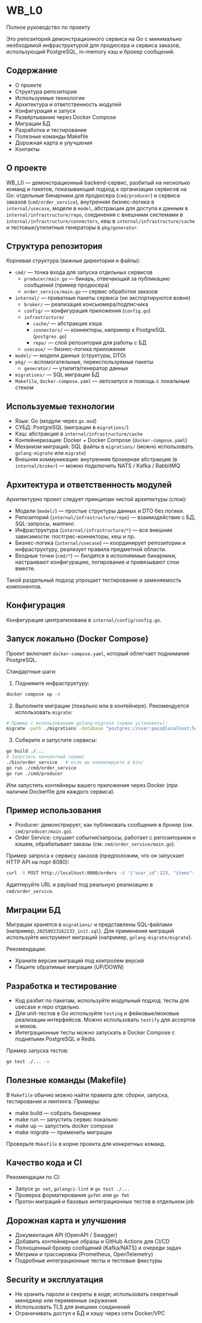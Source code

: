 # WB_L0

Полное руководство по проекту

Это репозиторий демонстрационного сервиса на Go с минимально необходимой инфраструктурой для продюсера и сервиса заказов, использующий PostgreSQL, in-memory кэш и брокер сообщений.

## Содержание

- О проекте
- Структура репозитория
- Используемые технологии
- Архитектура и ответственность модулей
- Конфигурация и запуск
- Развёртывание через Docker Compose
- Миграции БД
- Разработка и тестирование
- Полезные команды Makefile
- Дорожная карта и улучшения
- Контакты

## О проекте

WB_L0 — демонстрационный backend-сервис, разбитый на несколько команд и пакетов, показывающий подход к организации сервисов на Go: отдельные бинарники для продюсера (`cmd/producer`) и сервиса заказов (`cmd/order_service`), внутренняя бизнес-логика в `internal/usecase`, модели в `model`, абстракции для доступа к данным в `internal/infrastructure/repo`, соединения с внешними системами в `internal/infrastructure/connectors`, кеш в `internal/infrastructure/cache` и тестовые/утилитные генераторы в `pkg/generator`.

## Структура репозитория

Корневая структура (важные директории и файлы):

- `cmd/` — точка входа для запуска отдельных сервисов
  - `producer/main.go` — бинарь, отвечающий за публикацию сообщений (пример продюсера)
  - `order_service/main.go` — сервис обработки заказов
- `internal/` — приватные пакеты сервиса (не экспортируются вовне)
  - `broker/` — реализация консьюмера/подписчика
  - `config/` — конфигурация приложения (`config.go`)
  - `infrastructure/`
    - `cache/` — абстракция кэша
    - `connectors/` — коннекторы, например к PostgreSQL (`postgres.go`)
    - `repo/` — слой репозитория для работы с БД
  - `usecase/` — бизнес-логика приложения
- `model/` — модели данных (структуры, DTO)
- `pkg/` — вспомогательные, переиспользуемые пакеты
  - `generator/` — утилита/генератор данных
- `migrations/` — SQL миграции БД
- `Makefile`, `docker-compose.yaml` — автозапуск и помощь с локальным стеком

## Используемые технологии

- Язык: Go (модули через `go.mod`)
- СУБД: PostgreSQL (миграции в `migrations/`)
- Кэш: абстракция в `internal/infrastructure/cache`
- Контейнеризация: Docker + Docker Compose (`docker-compose.yaml`)
- Механизм миграций: SQL файлы в `migrations/` (можно использовать `golang-migrate` или `migrate`)
- Внешняя коммуникация: внутренняя брокерная абстракция (в `internal/broker`) — можно подключить NATS / Kafka / RabbitMQ

## Архитектура и ответственность модулей

Архитектурно проект следует принципам чистой архитектуры (слои):

- Модели (`model/`) — простые структуры данных и DTO без логики.
- Репозиторий (`internal/infrastructure/repo`) — взаимодействие с БД, SQL-запросы, маппинг.
- Инфраструктура (`internal/infrastructure/*`) — все внешние зависимости: постгрес-коннекторы, кеш и пр.
- Бизнес-логика (`internal/usecase`) — координирует репозитории и инфраструктуру, реализует правила предметной области.
- Входные точки (`cmd/*`) — билдятся в исполняемые бинарники, настраивают конфигурацию, логирование и привязывают слои вместе.

Такой раздельный подход упрощает тестирование и заменяемость компонентов.

## Конфигурация

Конфигурация централизована в `internal/config/config.go`.

## Запуск локально (Docker Compose)

Проект включает `docker-compose.yaml`, который облегчает поднимание PostgreSQL.

Стандартные шаги:

1) Поднимите инфраструктуру:

```bash
docker compose up -d
```

2) Выполните миграции (локально или в контейнере). Рекомендуется использовать `migrate`:

```bash
# Пример с использованием golang-migrate (нужно установить):
migrate -path ./migrations -database "postgres://user:pass@localhost:5432/dbname?sslmode=disable" up
```

3) Соберите и запустите сервисы:

```bash
go build ./...
# Запустить конкретный сервис
./bin/order_service   # если вы компилируете в bin/
go run ./cmd/order_service
go run ./cmd/producer
```

Или запустить контейнеры вашего приложения через Docker (при наличии Dockerfile для каждого сервиса).

## Пример использования

- Producer: демонстрирует, как публиковать сообщение в брокер (см. `cmd/producer/main.go`).
- Order Service: слушает события/запросы, работает с репозиторием и кэшем, обрабатывает заказы (см. `cmd/order_service/main.go`).

Пример запроса к сервису заказов (предположим, что он запускает HTTP API на порт 8080):

```bash
curl -X POST http://localhost:8080/orders -d '{"user_id":123, "items":[{"sku":"ABC","qty":1}]}' -H 'Content-Type: application/json'
```

Адаптируйте URL и payload под реальную реализацию в `cmd/order_service`.

## Миграции БД

Миграции хранятся в `migrations/` и представлены SQL-файлами (например, `20250923162233_init.sql`). Для применения миграций используйте инструмент миграций (например, `golang-migrate/migrate`).

Рекомендации:
- Храните версии миграций под контролем версий
- Пишите обратимые миграции (UP/DOWN)

## Разработка и тестирование

- Код разбит по пакетам, используйте модульный подход: тесты для usecase и repo отдельно.
- Для unit-тестов в Go используйте `testing` и фейковые/моковые реализации интерфейсов. Можно использовать `testify` для ассертoв и моков.
- Интеграционные тесты можно запускать в Docker Compose с поднятыми PostgreSQL и Redis.

Пример запуска тестов:

```bash
go test ./... -v
```

## Полезные команды (Makefile)

В `Makefile` обычно можно найти правила для: сборки, запуска, тестирования и линтинга. Примеры:

- make build — собрать бинарники
- make run — запустить сервис локально
- make up — запустить docker compose
- make migrate — применить миграции

Проверьте `Makefile` в корне проекта для конкретных команд.

## Качество кода и CI

Рекомендации по CI:

- Запуск `go vet`, `golangci-lint` и `go test ./...`
- Проверка форматирования `gofmt` или `go fmt`
- Прогон миграций и базовых интеграционных тестов в отдельном job

## Дорожная карта и улучшения

- Документация API (OpenAPI / Swagger)
- Добавить контейнерные образы и GitHub Actions для CI/CD
- Полноценный брокер сообщений (Kafka/NATS) и очереди задач
- Метрики и трассировка (Prometheus, OpenTelemetry)
- Подробные интеграционные тесты и тестовые фикстуры

## Security и эксплуатация

- Не хранить пароли и секреты в коде; использовать секретный менеджер или переменные окружения
- Использовать TLS для внешних соединений
- Ограничивать доступ к БД и кэшу через сети Docker/VPC
